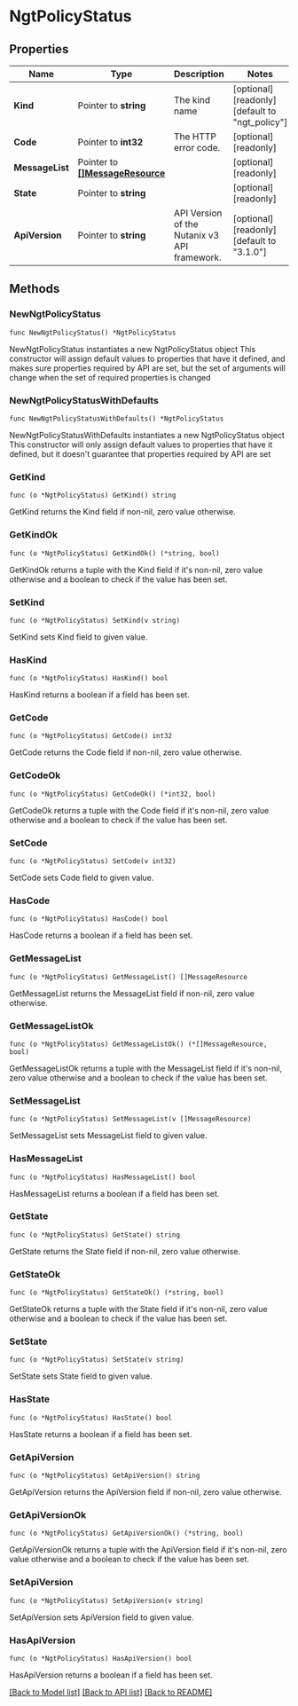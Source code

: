 # NgtPolicyStatus

## Properties

Name | Type | Description | Notes
------------ | ------------- | ------------- | -------------
**Kind** | Pointer to **string** | The kind name | [optional] [readonly] [default to "ngt_policy"]
**Code** | Pointer to **int32** | The HTTP error code. | [optional] [readonly] 
**MessageList** | Pointer to [**[]MessageResource**](MessageResource.md) |  | [optional] [readonly] 
**State** | Pointer to **string** |  | [optional] [readonly] 
**ApiVersion** | Pointer to **string** | API Version of the Nutanix v3 API framework. | [optional] [readonly] [default to "3.1.0"]

## Methods

### NewNgtPolicyStatus

`func NewNgtPolicyStatus() *NgtPolicyStatus`

NewNgtPolicyStatus instantiates a new NgtPolicyStatus object
This constructor will assign default values to properties that have it defined,
and makes sure properties required by API are set, but the set of arguments
will change when the set of required properties is changed

### NewNgtPolicyStatusWithDefaults

`func NewNgtPolicyStatusWithDefaults() *NgtPolicyStatus`

NewNgtPolicyStatusWithDefaults instantiates a new NgtPolicyStatus object
This constructor will only assign default values to properties that have it defined,
but it doesn't guarantee that properties required by API are set

### GetKind

`func (o *NgtPolicyStatus) GetKind() string`

GetKind returns the Kind field if non-nil, zero value otherwise.

### GetKindOk

`func (o *NgtPolicyStatus) GetKindOk() (*string, bool)`

GetKindOk returns a tuple with the Kind field if it's non-nil, zero value otherwise
and a boolean to check if the value has been set.

### SetKind

`func (o *NgtPolicyStatus) SetKind(v string)`

SetKind sets Kind field to given value.

### HasKind

`func (o *NgtPolicyStatus) HasKind() bool`

HasKind returns a boolean if a field has been set.

### GetCode

`func (o *NgtPolicyStatus) GetCode() int32`

GetCode returns the Code field if non-nil, zero value otherwise.

### GetCodeOk

`func (o *NgtPolicyStatus) GetCodeOk() (*int32, bool)`

GetCodeOk returns a tuple with the Code field if it's non-nil, zero value otherwise
and a boolean to check if the value has been set.

### SetCode

`func (o *NgtPolicyStatus) SetCode(v int32)`

SetCode sets Code field to given value.

### HasCode

`func (o *NgtPolicyStatus) HasCode() bool`

HasCode returns a boolean if a field has been set.

### GetMessageList

`func (o *NgtPolicyStatus) GetMessageList() []MessageResource`

GetMessageList returns the MessageList field if non-nil, zero value otherwise.

### GetMessageListOk

`func (o *NgtPolicyStatus) GetMessageListOk() (*[]MessageResource, bool)`

GetMessageListOk returns a tuple with the MessageList field if it's non-nil, zero value otherwise
and a boolean to check if the value has been set.

### SetMessageList

`func (o *NgtPolicyStatus) SetMessageList(v []MessageResource)`

SetMessageList sets MessageList field to given value.

### HasMessageList

`func (o *NgtPolicyStatus) HasMessageList() bool`

HasMessageList returns a boolean if a field has been set.

### GetState

`func (o *NgtPolicyStatus) GetState() string`

GetState returns the State field if non-nil, zero value otherwise.

### GetStateOk

`func (o *NgtPolicyStatus) GetStateOk() (*string, bool)`

GetStateOk returns a tuple with the State field if it's non-nil, zero value otherwise
and a boolean to check if the value has been set.

### SetState

`func (o *NgtPolicyStatus) SetState(v string)`

SetState sets State field to given value.

### HasState

`func (o *NgtPolicyStatus) HasState() bool`

HasState returns a boolean if a field has been set.

### GetApiVersion

`func (o *NgtPolicyStatus) GetApiVersion() string`

GetApiVersion returns the ApiVersion field if non-nil, zero value otherwise.

### GetApiVersionOk

`func (o *NgtPolicyStatus) GetApiVersionOk() (*string, bool)`

GetApiVersionOk returns a tuple with the ApiVersion field if it's non-nil, zero value otherwise
and a boolean to check if the value has been set.

### SetApiVersion

`func (o *NgtPolicyStatus) SetApiVersion(v string)`

SetApiVersion sets ApiVersion field to given value.

### HasApiVersion

`func (o *NgtPolicyStatus) HasApiVersion() bool`

HasApiVersion returns a boolean if a field has been set.


[[Back to Model list]](../README.md#documentation-for-models) [[Back to API list]](../README.md#documentation-for-api-endpoints) [[Back to README]](../README.md)


